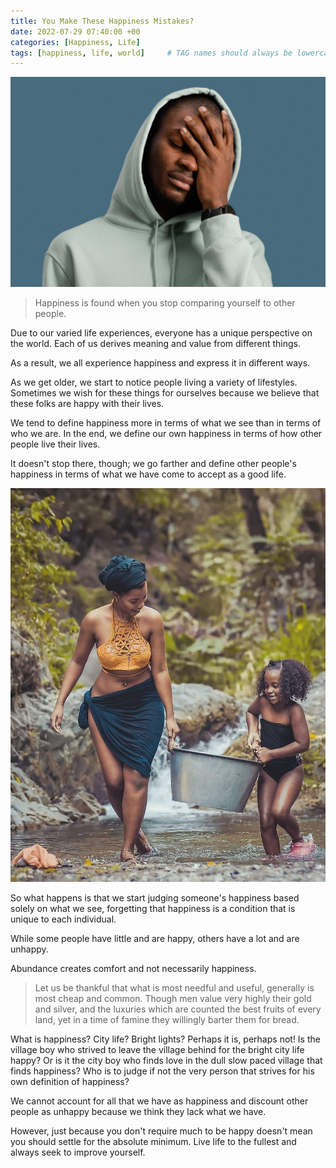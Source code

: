 ```yaml
---
title: You Make These Happiness Mistakes?
date: 2022-07-29 07:40:00 +00
categories: [Happiness, Life]
tags: [happiness, life, world]     # TAG names should always be lowercase
---
```


![each-happiness](/assets/img/each-happiness.jpg)

> Happiness is found when you stop comparing yourself to other people.

Due to our varied life experiences, everyone has a unique perspective on the world. Each of us derives meaning and value from different things.

As a result, we all experience happiness and express it in different ways.

As we get older, we start to notice people living a variety of lifestyles. Sometimes we wish for these things for ourselves because we believe that these folks are happy with their lives.

We tend to define happiness more in terms of what we see than in terms of who we are. In the end, we define our own happiness in terms of how other people live their lives.

It doesn't stop there, though; we go farther and define other people's happiness in terms of what we have come to accept as a good life.

![mother and daiughter](/assets/img/mother_n_daughter.jpg)

So what happens is that we start judging someone's happiness based solely on what we see, forgetting that happiness is a condition that is unique to each individual.

While some people have little and are happy, others have a lot and are unhappy.

Abundance creates comfort and not necessarily happiness.

> Let us be thankful that what is most needful and useful, generally is most cheap and common. Though men value very highly their gold and silver, and the luxuries which are counted the best fruits of every land, yet in a time of famine they willingly barter them for bread.

What is happiness? City life? Bright lights? Perhaps it is, perhaps not! Is the village boy who strived to leave the village behind for the bright city life happy? Or is it the city boy who finds love in the dull slow paced village that finds happiness? Who is to judge if not the very person that strives for his own definition of happiness?

We cannot account for all that we have as happiness and discount other people as unhappy because we think they lack what we have.

However, just because you don't require much to be happy doesn't mean you should settle for the absolute minimum. Live life to the fullest and always seek to improve yourself.
